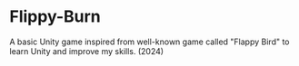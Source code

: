 # Flippy-Burn
A basic Unity game inspired from well-known game called "Flappy Bird" to learn Unity and improve my skills. (2024)
